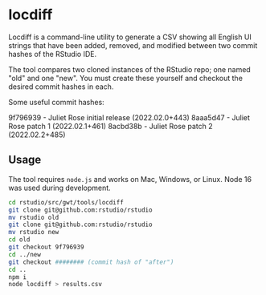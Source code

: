 # locdiff

Locdiff is a command-line utility to generate a CSV showing all English UI strings that
have been added, removed, and modified between two commit hashes of the RStudio IDE.

The tool compares two cloned instances of the RStudio repo; one named "old" and one "new".
You must create these yourself and checkout the desired commit hashes in each.

Some useful commit hashes:

9f796939 - Juliet Rose initial release (2022.02.0+443)
8aaa5d47 - Juliet Rose patch 1 (2022.02.1+461)
8acbd38b - Juliet Rose patch 2 (2022.02.2+485)

## Usage

The tool requires `node.js` and works on Mac, Windows, or Linux. Node 16 was used
during development.

```bash
cd rstudio/src/gwt/tools/locdiff
git clone git@github.com:rstudio/rstudio
mv rstudio old
git clone git@github.com:rstudio/rstudio
mv rstudio new
cd old
git checkout 9f796939
cd ../new
git checkout ######## (commit hash of "after")
cd ..
npm i
node locdiff > results.csv
```
